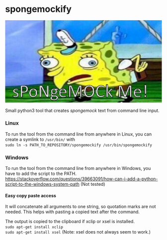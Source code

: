 # spongemockify
![spongemock](https://github.com/JorisWijnen/spongemockify/blob/main/images/spongemock.jpg "SpongeMock")

Small python3 tool that creates *spongemock* text from command line input.

### Linux
To run the tool from the command line from anywhere in Linux, you can create a symlink to `/usr/bin/` with  
`sudo ln -s PATH_TO_REPOSITORY/spongemockify /usr/bin/spongemockify`

### Windows
To run the tool from the command line from anywhere in Windows, you have to add the script to the PATH.
https://stackoverflow.com/questions/39663091/how-can-i-add-a-python-script-to-the-windows-system-path
(Not tested)

#### Easy copy paste access

It will concatenate all arguments to one string, so quotation marks are not needed. This helps with pasting a copied text after the command.

The output is copied to the clipboard if xclip or xsel is installed.  
`sudo apt-get install xclip`  
`sudo apt-get install xsel` (Note: xsel does not always seem to work.)
